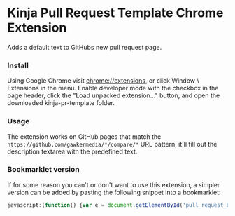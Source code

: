 # Kinja Pull Request Template Chrome Extension

Adds a default text to GitHubs new pull request page.


### Install

Using Google Chrome visit [chrome://extensions](chrome://extensions), or click Window \ Extensions in the menu.
Enable developer mode with the checkbox in the page header, click the "Load unpacked extension..." button, and open the downloaded kinja-pr-template folder.


### Usage

The extension works on GitHub pages that match the `https://github.com/gawkermedia/*/compare/*` URL pattern, it'll fill out the description textarea with the predefined text.


### Bookmarklet version

If for some reason you can't or don't want to use this extension, a simpler version can be added by pasting the following snippet into a bookmarklet:

```javascript
javascript:(function() {var e = document.getElementById('pull_request_body');if (e) {e.value += '### What does this PR do? How does it affect users?\n\n### How should this be tested (feature switches, URLs, special user permissions)?\n\n### Related Trello card, wiki page or blog posts\n';}})();
```
